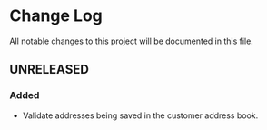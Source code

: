 # Change Log
All notable changes to this project will be documented in this file.

## UNRELEASED
### Added
- Validate addresses being saved in the customer address book.
